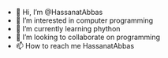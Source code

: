 - 👋 Hi, I’m @HassanatAbbas
- 👀 I’m interested in computer programming
- 🌱 I’m currently learning phython
- 💞️ I’m looking to collaborate on programming
- 📫 How to reach me HassanatAbbas

<!---
HassanatAbbas/HassanatAbbas is a ✨ special ✨ repository because its `README.md` (this file) appears on your GitHub profile.
You can click the Preview link to take a look at your changes.
--->

